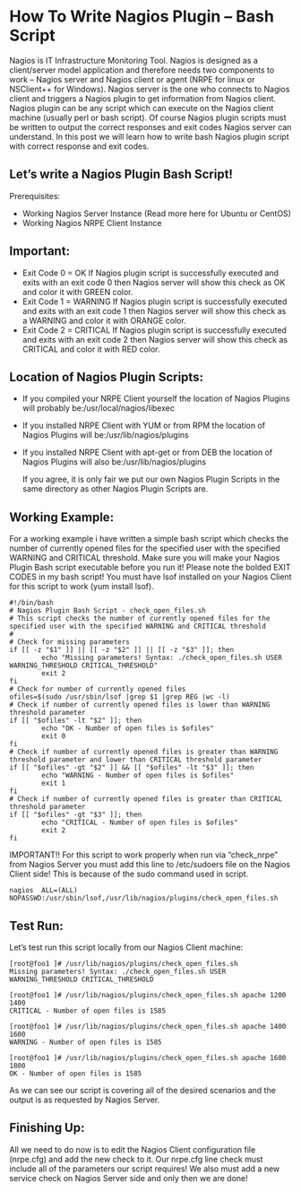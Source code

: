 # How To Write Nagios Plugin – Bash Script

Nagios is IT Infrastructure Monitoring Tool. Nagios is designed as a client/server model application and therefore needs two components to work – Nagios server and Nagios client or agent \(NRPE for linux or NSClient++ for Windows\). Nagios server is the one who connects to Nagios client and triggers a Nagios plugin to get information from Nagios client. Nagios plugin can be any script which can execute on the Nagios client machine \(usually perl or bash script\). Of course Nagios plugin scripts must be written to output the correct responses and exit codes Nagios server can understand. In this post we will learn how to write bash Nagios plugin script with correct response and exit codes.

## Let’s write a Nagios Plugin Bash Script!

Prerequisites:

* Working Nagios Server Instance \(Read more here for Ubuntu or CentOS\)
* Working Nagios NRPE Client Instance

## Important:

* Exit Code 0 = OK If Nagios plugin script is successfully executed and exits with an exit code 0 then Nagios server will show this check as OK and color it with GREEN color.
* Exit Code 1 = WARNING If Nagios plugin script is successfully executed and exits with an exit code 1 then Nagios server will show this check as a WARNING and color it with ORANGE color.
* Exit Code 2 = CRITICAL If Nagios plugin script is successfully executed and exits with an exit code 2 then Nagios server will show this check as CRITICAL and color it with RED color.

## Location of Nagios Plugin Scripts:

* If you compiled your NRPE Client yourself the location of Nagios Plugins will probably be:/usr/local/nagios/libexec
* If you installed NRPE Client with YUM or from RPM the location of Nagios Plugins will be:/usr/lib/nagios/plugins
* If you installed NRPE Client with apt-get or from DEB the location of Nagios Plugins will also be:/usr/lib/nagios/plugins

  If you agree, it is only fair we put our own Nagios Plugin Scripts in the same directory as other Nagios Plugin Scripts are.

## Working Example:

For a working example i have written a simple bash script which checks the number of currently opened files for the specified user with the specified WARNING and CRITICAL threshold. Make sure you will make your Nagios Plugin Bash script executable before you run it! Please note the bolded EXIT CODES in my bash script! You must have lsof installed on your Nagios Client for this script to work \(yum install lsof\).

```text
#!/bin/bash
# Nagios Plugin Bash Script - check_open_files.sh
# This script checks the number of currently opened files for the specified user with the specified WARNING and CRITICAL threshold
#
# Check for missing parameters
if [[ -z "$1" ]] || [[ -z "$2" ]] || [[ -z "$3" ]]; then
        echo "Missing parameters! Syntax: ./check_open_files.sh USER WARNING_THRESHOLD CRITICAL_THRESHOLD"
        exit 2
fi
# Check for number of currently opened files
ofiles=$(sudo /usr/sbin/lsof |grep $1 |grep REG |wc -l)
# Check if number of currently opened files is lower than WARNING threshold parameter
if [[ "$ofiles" -lt "$2" ]]; then
        echo "OK - Number of open files is $ofiles"
        exit 0
fi
# Check if number of currently opened files is greater than WARNING threshold parameter and lower than CRITICAL threshold parameter
if [[ "$ofiles" -gt "$2" ]] && [[ "$ofiles" -lt "$3" ]]; then
        echo "WARNING - Number of open files is $ofiles"
        exit 1
fi
# Check if number of currently opened files is greater than CRITICAL threshold parameter
if [[ "$ofiles" -gt "$3" ]]; then
        echo "CRITICAL - Number of open files is $ofiles"
        exit 2
fi
```

IMPORTANT!! For this script to work properly when run via “check\_nrpe” from Nagios Server you must add this line to /etc/sudoers file on the Nagios Client side! This is because of the sudo command used in script.

```text
nagios  ALL=(ALL)     NOPASSWD:/usr/sbin/lsof,/usr/lib/nagios/plugins/check_open_files.sh
```

## Test Run:

Let’s test run this script locally from our Nagios Client machine:

```text
[root@foo1 ]# /usr/lib/nagios/plugins/check_open_files.sh
Missing parameters! Syntax: ./check_open_files.sh USER WARNING_THRESHOLD CRITICAL_THRESHOLD

[root@foo1 ]# /usr/lib/nagios/plugins/check_open_files.sh apache 1200 1400
CRITICAL - Number of open files is 1585

[root@foo1 ]# /usr/lib/nagios/plugins/check_open_files.sh apache 1400 1600
WARNING - Number of open files is 1585

[root@foo1 ]# /usr/lib/nagios/plugins/check_open_files.sh apache 1600 1800
OK - Number of open files is 1585
```

As we can see our script is covering all of the desired scenarios and the output is as requested by Nagios Server.

## Finishing Up:

All we need to do now is to edit the Nagios Client configuration file \(nrpe.cfg\) and add the new check to it. Our nrpe.cfg line check must include all of the parameters our script requires! We also must add a new service check on Nagios Server side and only then we are done!

